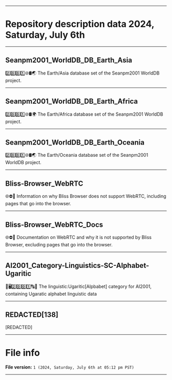 
***

# Repository description data 2024, Saturday, July 6th

---

## Seanpm2001_WorldDB_DB_Earth_Asia

2️⃣️0️⃣️0️⃣️1️⃣️🌐️🛢️🌏️ The Earth/Asia database set of the Seanpm2001 WorldDB project.

---

## Seanpm2001_WorldDB_DB_Earth_Africa

2️⃣️0️⃣️0️⃣️1️⃣️🌐️🛢️🌍️ The Earth/Africa database set of the Seanpm2001 WorldDB project.

---

## Seanpm2001_WorldDB_DB_Earth_Oceania

2️⃣️0️⃣️0️⃣️1️⃣️🌐️🛢️🌏️ The Earth/Oceania database set of the Seanpm2001 WorldDB project.

---

## Bliss-Browser_WebRTC

🌐️⛔️💾️ Information on why Bliss Browser does not support WebRTC, including pages that go into the browser.

---

## Bliss-Browser_WebRTC_Docs

🌐️⛔️📖️ Documentation on WebRTC and why it is not supported by Bliss Browser, excluding pages that go into the browser.

---

## AI2001_Category-Linguistics-SC-Alphabet-Ugaritic

 🧠️🖥️2️⃣️0️⃣️0️⃣️1️⃣️🔠️🔢️ The linguistic:Ugaritic[Alpbabet] category for AI2001, containing Ugaratic alphabet linguistic data 

---

## REDACTED[138]

[REDACTED]

***

# File info

**File version:** `1 (2024, Saturday, July 6th at 05:12 pm PST)`

***


